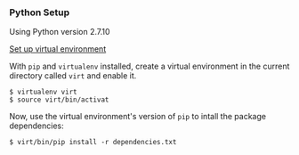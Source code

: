 ### Python Setup

Using Python version 2.7.10

[Set up virtual environment](http://docs.python-guide.org/en/latest/dev/virtualenvs/#virtualenvironments-ref)

With `pip` and `virtualenv` installed, create a virtual environment in the current directory called `virt` and
enable it.

```
$ virtualenv virt
$ source virt/bin/activat
```

Now, use the virtual environment's version of `pip` to intall the package dependencies:

```
$ virt/bin/pip install -r dependencies.txt
```




